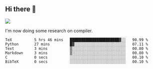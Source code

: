 


<!--
**liusy58/liusy58** is a ✨ _special_ ✨ repository because its `README.md` (this file) appears on your GitHub profile.

Here are some ideas to get you started:

- 🔭 I’m currently working on ...
- 🌱 I’m currently learning ...
- 👯 I’m looking to collaborate on ...
- 🤔 I’m looking for help with ...
- 💬 Ask me about ...
- 📫 How to reach me: ...
- 😄 Pronouns: ...
- ⚡ Fun fact: ...
-->
<!--
![](https://komarev.com/ghpvc/?username=liusy58&color=brightgreen&label=PROFILE+VIEWS)




- 🔭 I’m currently working on my .
- 📫 How to reach me:plz contact me by [email](liusy58@,ail2.sysu.edu.cn) or WeChat(LIUSIYU_58)
- 🏫 I'm an undergraduate in Sun-Yat-sen University majoring in the computer science. Expected to graduate in Spring 2021.
- 👯 I'm now interested in System such as OS, Compiler and Database. 
- 🤔 I’m looking for help with Database System.
-->

## Hi there 👋
![](https://komarev.com/ghpvc/?username=liusy58&color=brightgreen&label=PROFILE+VIEWS)



I'm now doing some research on compiler.



 <!--START_SECTION:waka-->

```text
TeX          5 hrs 46 mins   ██████████████████████▓░░   90.99 %
Python       27 mins         █▓░░░░░░░░░░░░░░░░░░░░░░░   07.11 %
Text         3 mins          ▒░░░░░░░░░░░░░░░░░░░░░░░░   00.80 %
Markdown     3 mins          ▒░░░░░░░░░░░░░░░░░░░░░░░░   00.80 %
C            0 secs          ░░░░░░░░░░░░░░░░░░░░░░░░░   00.10 %
BibTeX       0 secs          ░░░░░░░░░░░░░░░░░░░░░░░░░   00.10 %
```

<!--END_SECTION:waka-->
